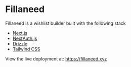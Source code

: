 # Fillaneed

Fillaneed is a wishlist builder built with the following stack

- [Next.js](https://nextjs.org)
- [NextAuth.js](https://next-auth.js.org)
- [Drizzle](https://orm.drizzle.team)
- [Tailwind CSS](https://tailwindcss.com)


View the live deployment at:
https://fillaneed.xyz
